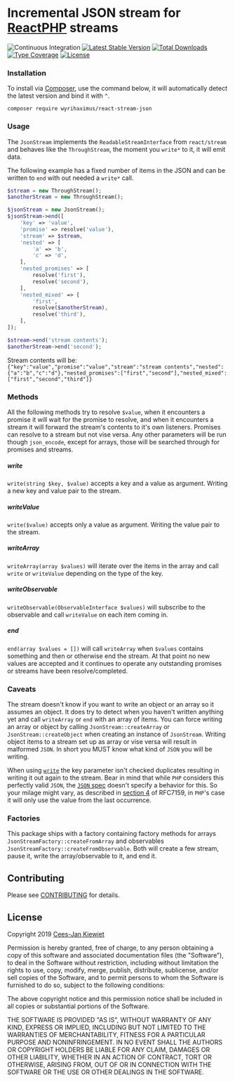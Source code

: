 # Incremental JSON stream for [ReactPHP](https://github.com/reactphp/) streams

![Continuous Integration](https://github.com/wyrihaximus/reactphp-stream-json/workflows/Continuous%20Integration/badge.svg)
[![Latest Stable Version](https://poser.pugx.org/wyrihaximus/react-stream-json/v/stable.png)](https://packagist.org/packages/wyrihaximus/react-stream-json)
[![Total Downloads](https://poser.pugx.org/wyrihaximus/react-stream-json/downloads.png)](https://packagist.org/packages/wyrihaximus/react-stream-json/stats)
[![Type Coverage](https://shepherd.dev/github/WyriHaximus/reactphp-stream-json/coverage.svg)](https://shepherd.dev/github/WyriHaximus/reactphp-stream-json)
[![License](https://poser.pugx.org/wyrihaximus/react-stream-json/license.png)](https://packagist.org/packages/wyrihaximus/react-stream-json)

### Installation ###

To install via [Composer](http://getcomposer.org/), use the command below, it will automatically detect the latest version and bind it with `^`.

```
composer require wyrihaximus/react-stream-json
```

### Usage ###

The `JsonStream` implements the `ReadableStreamInterface` from `react/stream` and behaves like the `ThroughStream`, the moment you `write*` to it, it will emit data.

The following example has a fixed number of items in the JSON and can be written to `end` with out needed a `write*` call.

```php
$stream = new ThroughStream();
$anotherStream = new ThroughStream();

$jsonStream = new JsonStream();
$jsonStream->end([
    'key' => 'value',
    'promise' => resolve('value'),
    'stream' => $stream,
    'nested' => [
        'a' => 'b',
        'c' => 'd',
    ],
    'nested_promises' => [
        resolve('first'),
        resolve('second'),
    ],
    'nested_mixed' => [
        'first',
        resolve($anotherStream),
        resolve('third'),
    ],
]);

$stream->end('stream contents');
$anotherStream->end('second');
```

Stream contents will be:
`{"key":"value","promise":"value","stream":"stream contents","nested":{"a":"b","c":"d"},"nested_promises":["first","second"],"nested_mixed":["first","second","third"]}`

### Methods ###

All the following methods try to resolve `$value`, when it encounters a promise it will wait for the promise
to resolve, and when it encounters a stream it will forward the stream's contents to it's own listeners.
Promises can resolve to a stream but not vise versa. Any other parameters will be run though `json_encode`,
except for arrays, those will be searched through for promises and streams.

##### write #####

`write(string $key, $value)` accepts a key and a value as argument. Writing a new key and value pair to the stream.

##### writeValue #####

`write($value)` accepts only a value as argument. Writing the value pair to the stream.

##### writeArray #####

`writeArray(array $values)` will iterate over the items in the array and call `write` or `writeValue` depending on
the type of the key.

##### writeObservable #####

`writeObservable(ObservableInterface $values)` will subscribe to the observable and call `writeValue` on each item
coming in.

##### end #####

`end(array $values = [])` will call `writeArray` when `$values` contains something and then or otherwise
end the stream. At that point no new values are accepted and it continues to operate any outstanding promises or streams
have been resolve/completed.

### Caveats ###

The stream doesn't know if you want to write an object or an array so it assumes an object.
It does try to detect when you haven't written anything yet and call `writeArray` or `end`
with an array of items. You can force writing an array or object by calling `JsonStream::createArray`
or `JsonStream::createObject` when creating an instance of `JsonStream`. Writing object items
to a stream set up as array or vise versa will result in malformed `JSON`. In short you MUST
know what kind of `JSON` you will be writing.

When using [`write`](#write) the key parameter isn't checked duplicates resulting in writing it
out again to the stream. Bear in mind that while `PHP` considers this perfectly valid `JSON`, the
[`JSON` spec](https://tools.ietf.org/html/rfc7159) doesn't specify a behavior for this. So your
milage might vary, as described in [section 4](https://tools.ietf.org/html/rfc7159#section-4) of
RFC7159, in `PHP`'s case it will only use the value from the last occurrence.

### Factories ###

This package ships with a factory containing factory methods for arrays `JsonStreamFactory::createFromArray` and
observables `JsonStreamFactory::createFromObservable`. Both will create a few stream, pause it, write the
array/observable to it, and end it.

## Contributing ##

Please see [CONTRIBUTING](CONTRIBUTING.md) for details.

## License ##

Copyright 2019 [Cees-Jan Kiewiet](http://wyrihaximus.net/)

Permission is hereby granted, free of charge, to any person
obtaining a copy of this software and associated documentation
files (the "Software"), to deal in the Software without
restriction, including without limitation the rights to use,
copy, modify, merge, publish, distribute, sublicense, and/or sell
copies of the Software, and to permit persons to whom the
Software is furnished to do so, subject to the following
conditions:

The above copyright notice and this permission notice shall be
included in all copies or substantial portions of the Software.

THE SOFTWARE IS PROVIDED "AS IS", WITHOUT WARRANTY OF ANY KIND,
EXPRESS OR IMPLIED, INCLUDING BUT NOT LIMITED TO THE WARRANTIES
OF MERCHANTABILITY, FITNESS FOR A PARTICULAR PURPOSE AND
NONINFRINGEMENT. IN NO EVENT SHALL THE AUTHORS OR COPYRIGHT
HOLDERS BE LIABLE FOR ANY CLAIM, DAMAGES OR OTHER LIABILITY,
WHETHER IN AN ACTION OF CONTRACT, TORT OR OTHERWISE, ARISING
FROM, OUT OF OR IN CONNECTION WITH THE SOFTWARE OR THE USE OR
OTHER DEALINGS IN THE SOFTWARE.

